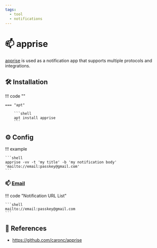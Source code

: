 ```yaml
---
tags:
  - tool
  - notifications
---
```

# :mailbox: apprise

[apprise][1] is used as a notification app that supports multiple protocols and integrations.

## :hammer_and_wrench: Installation

!!! code ""

    === "apt"

        ```shell
        apt install apprise
        ```

## :gear: Config

!!! example

    ```shell
    apprise -vv -t 'my title' -b 'my notification body' 'mailto://email:passkey@gmail.com'
    ```

### :mailbox: [Email](https://github.com/caronc/apprise/wiki/Notify_email)

!!! code "Notification URL List"

    ```shell
    mailto://email:passkey@gmail.com
    ```

## :link: References

- <https://github.com/caronc/apprise>

[1]: <https://github.com/caronc/apprise>
